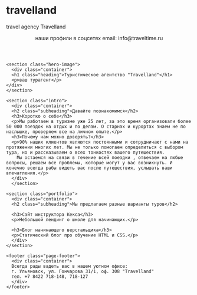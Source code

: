 # travelland
travel agency Travelland
<!DOCTYPE html>
<html lang="ru">
  <head>
    <link href="https://fonts.googleapis.com/css?family=Montserrat:400,500,700|Old+Standard+TT&display=swap&subset=cyrillic" rel="stylesheet">
    <meta charset="UTF-8">
    <link rel="stylesheet" href="stylenew.css">
    <title>туристичекое агентство Travelland поездки на отдых и по делам по России и за рубеж</title>
  </head>

  <body>
    <header class="page-header">
      <div class="container">
      наши профили в соцсетях
      email: info@traveltime.ru
      </div>
    </header>

    <section class="hero-image">
      <div class="container">
      <h1 class="heading">Туристическое агентство "Travelland"</h1>
      <p>ваш турагент</p>
    </div>
    </section>

    <section class="intro">
      <div class="container">
      <h2 class="subheading">Давайте познакомимся</h2>
      <h3>Коротко о себе</h3>
      <p>Мы работаем в туризме уже 25 лет, за это время организовали более 50 000 поездок на отдых и по делам. О старнах и курортах знаем не по наслышке, проверяем все на личном опыте.</p>
      <h3>Почему нам можно доверять?</h3>
      <p>90% наших клиентов являются постоянными и сотрудничают с нами на протяжении многих лет. Мы не только помогаем определиться с выбором тура, но и рассказываем о всех тонкостях вашего путешествия. 
        Мы остаемся на связи в течение всей поездки , отвечаем на любые вопросы, решаем все проблемы, которые могут у вас возникнуть. И конечно всегда рабы видеть вас после путешествия, услышать ваши впечатления.</p>
      </div>
      </section>

    <section class="portfolio">
      <div class="container">
      <h2 class="subheading">Мы предлагаем разные варианты туров</h2>

      <h3>Сайт инструктора Кекса</h3>
      <p>Небольшой лендинг о школе для начинающих.</p>

      <h3>Блог начинающего верстальщика</h3>
      <p>Статический блог про обучение HTML и CSS.</p>
      </div>
    </section>

    <footer class="page-footer">
      <div class="container">
      Всегда рады вадеть вас в нашем уютном офисе:
      г. Ульяновск, ул. Гончарова 31/1, оф. 308 "Travelland"
      тел. +7 8422 718-148, 718-127
      </div>
    </footer>
  </body>
</html>
